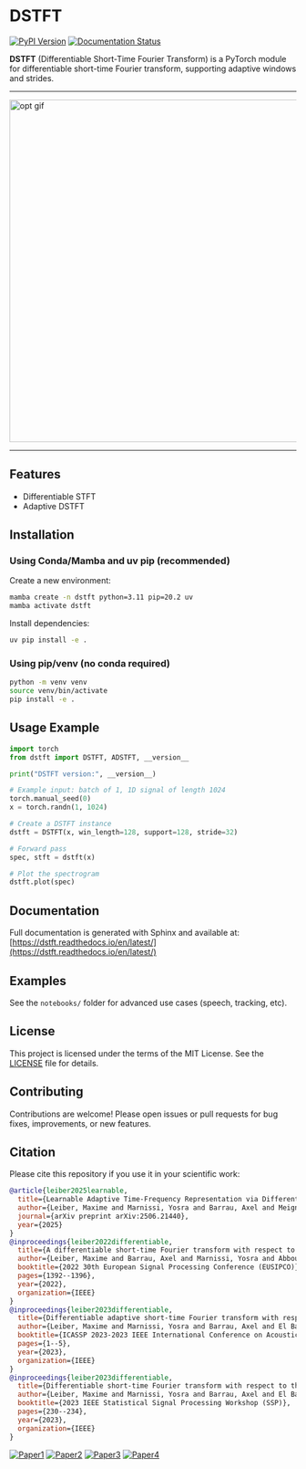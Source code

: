 # DSTFT

[![PyPI Version](https://img.shields.io/badge/pypi-v0.2.0-blue.svg)](https://pypi.org/project/dstft/)
[![Documentation Status](https://readthedocs.org/projects/dstft/badge/?version=latest)](https://dstft.readthedocs.io/en/latest/?badge=latest)


**DSTFT** (Differentiable Short-Time Fourier Transform) is a PyTorch module for differentiable short-time Fourier transform, supporting adaptive windows and strides.

---

<!-- For GitHub -->
<img src="docs/_static//opt.gif" alt="opt gif" width="600"/>

<!-- For Sphinx (when included in docs) -->
<!-- ![opt gif](_static/opt.gif) -->

---

## Features
- Differentiable STFT 
- Adaptive DSTFT 


## Installation

### Using Conda/Mamba and uv pip (recommended)

Create a new environment:
```bash
mamba create -n dstft python=3.11 pip=20.2 uv
mamba activate dstft
```

Install dependencies:
```bash
uv pip install -e .
```

### Using pip/venv (no conda required)

```bash
python -m venv venv
source venv/bin/activate
pip install -e .
```

## Usage Example

```python
import torch
from dstft import DSTFT, ADSTFT, __version__

print("DSTFT version:", __version__)

# Example input: batch of 1, 1D signal of length 1024
torch.manual_seed(0)
x = torch.randn(1, 1024)

# Create a DSTFT instance
dstft = DSTFT(x, win_length=128, support=128, stride=32)

# Forward pass
spec, stft = dstft(x)

# Plot the spectrogram
dstft.plot(spec)
```

## Documentation

Full documentation is generated with Sphinx and available at: [https://dstft.readthedocs.io/en/latest/](https://dstft.readthedocs.io/en/latest/)

## Examples

See the `notebooks/` folder for advanced use cases (speech, tracking, etc).

## License

This project is licensed under the terms of the MIT License. See the [LICENSE](LICENSE) file for details.

## Contributing

Contributions are welcome! Please open issues or pull requests for bug fixes, improvements, or new features.

## Citation

Please cite this repository if you use it in your scientific work:

```bibtex
@article{leiber2025learnable,
  title={Learnable Adaptive Time-Frequency Representation via Differentiable Short-Time Fourier Transform},
  author={Leiber, Maxime and Marnissi, Yosra and Barrau, Axel and Meignen, Sylvain and Massouli{\~A}{\v{S}}, Laurent},
  journal={arXiv preprint arXiv:2506.21440},
  year={2025}
}
@inproceedings{leiber2022differentiable,
  title={A differentiable short-time Fourier transform with respect to the window length},
  author={Leiber, Maxime and Barrau, Axel and Marnissi, Yosra and Abboud, Dany},
  booktitle={2022 30th European Signal Processing Conference (EUSIPCO)},
  pages={1392--1396},
  year={2022},
  organization={IEEE}
}
@inproceedings{leiber2023differentiable,
  title={Differentiable adaptive short-time Fourier transform with respect to the window length},
  author={Leiber, Maxime and Marnissi, Yosra and Barrau, Axel and El Badaoui, Mohammed},
  booktitle={ICASSP 2023-2023 IEEE International Conference on Acoustics, Speech and Signal Processing (ICASSP)},
  pages={1--5},
  year={2023},
  organization={IEEE}
}
@inproceedings{leiber2023differentiable,
  title={Differentiable short-time Fourier transform with respect to the hop length},
  author={Leiber, Maxime and Marnissi, Yosra and Barrau, Axel and El Badaoui, Mohammed},
  booktitle={2023 IEEE Statistical Signal Processing Workshop (SSP)},
  pages={230--234},
  year={2023},
  organization={IEEE}
}
```

[![Paper1](http://img.shields.io/badge/paper1-arxiv-b31b1b.svg)](https://arxiv.org/pdf/2506.21440)
[![Paper2](http://img.shields.io/badge/paper2-arxiv-b31b1b.svg)](https://arxiv.org/abs/2208.10886)
[![Paper3](http://img.shields.io/badge/paper3-arxiv-b31b1b.svg)](https://arxiv.org/abs/2308.02418)
[![Paper4](http://img.shields.io-badge/paper4-arxiv-b31b1b.svg)](https://arxiv.org/abs/2308.02421)